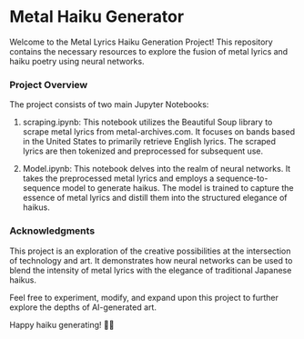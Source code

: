 # Metal Haiku Generator

Welcome to the Metal Lyrics Haiku Generation Project! This repository contains the necessary resources to explore the fusion of metal lyrics and haiku poetry using neural networks.

### Project Overview
The project consists of two main Jupyter Notebooks:

1) scraping.ipynb: This notebook utilizes the Beautiful Soup library to scrape metal lyrics from metal-archives.com. It focuses on bands based in the United States to primarily retrieve English lyrics. The scraped lyrics are then tokenized and preprocessed for subsequent use.

2) Model.ipynb: This notebook delves into the realm of neural networks. It takes the preprocessed metal lyrics and employs a sequence-to-sequence model to generate haikus. The model is trained to capture the essence of metal lyrics and distill them into the structured elegance of haikus.

### Acknowledgments

This project is an exploration of the creative possibilities at the intersection of technology and art. It demonstrates how neural networks can be used to blend the intensity of metal lyrics with the elegance of traditional Japanese haikus.

Feel free to experiment, modify, and expand upon this project to further explore the depths of AI-generated art.

Happy haiku generating! 🤘📜
